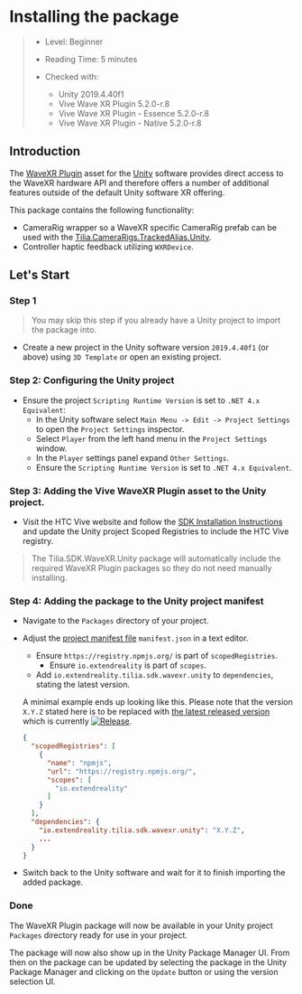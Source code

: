 # Installing the package

> * Level: Beginner
>
> * Reading Time: 5 minutes
>
> * Checked with:
>   * Unity 2019.4.40f1
>   * Vive Wave XR Plugin 5.2.0-r.8
>   * Vive Wave XR Plugin - Essence 5.2.0-r.8
>   * Vive Wave XR Plugin - Native 5.2.0-r.8

## Introduction

The [WaveXR Plugin] asset for the [Unity] software provides direct access to the WaveXR hardware API and therefore offers a number of additional features outside of the default Unity software XR offering.

This package contains the following functionality:

* CameraRig wrapper so a WaveXR specific CameraRig prefab can be used with the [Tilia.CameraRigs.TrackedAlias.Unity].
* Controller haptic feedback utilizing `WXRDevice`.

## Let's Start

### Step 1

> You may skip this step if you already have a Unity project to import the package into.

* Create a new project in the Unity software version `2019.4.40f1` (or above) using `3D Template` or open an existing project.

### Step 2: Configuring the Unity project

* Ensure the project `Scripting Runtime Version` is set to `.NET 4.x Equivalent`:
  * In the Unity software select `Main Menu -> Edit -> Project Settings` to open the `Project Settings` inspector.
  * Select `Player` from the left hand menu in the `Project Settings` window.
  * In the `Player` settings panel expand `Other Settings`.
  * Ensure the `Scripting Runtime Version` is set to `.NET 4.x Equivalent`.

### Step 3: Adding the Vive WaveXR Plugin asset to the Unity project.

* Visit the HTC Vive website and follow the [SDK Installation Instructions] and update the Unity project Scoped Registries to include the HTC Vive registry.

> The Tilia.SDK.WaveXR.Unity package will automatically include the required WaveXR Plugin packages so they do not need manually installing.

### Step 4: Adding the package to the Unity project manifest

* Navigate to the `Packages` directory of your project.
* Adjust the [project manifest file][Project-Manifest] `manifest.json` in a text editor.
  * Ensure `https://registry.npmjs.org/` is part of `scopedRegistries`.
    * Ensure `io.extendreality` is part of `scopes`.
  * Add `io.extendreality.tilia.sdk.wavexr.unity` to `dependencies`, stating the latest version.

  A minimal example ends up looking like this. Please note that the version `X.Y.Z` stated here is to be replaced with [the latest released version][Latest-Release] which is currently [![Release][Version-Release]][Releases].
  ```json
  {
    "scopedRegistries": [
      {
        "name": "npmjs",
        "url": "https://registry.npmjs.org/",
        "scopes": [
          "io.extendreality"
        ]
      }
    ],
    "dependencies": {
      "io.extendreality.tilia.sdk.wavexr.unity": "X.Y.Z",
      ...
    }
  }
  ```
* Switch back to the Unity software and wait for it to finish importing the added package.

### Done

The WaveXR Plugin package will now be available in your Unity project `Packages` directory ready for use in your project.

The package will now also show up in the Unity Package Manager UI. From then on the package can be updated by selecting the package in the Unity Package Manager and clicking on the `Update` button or using the version selection UI.

[WaveXR Plugin]: https://developer.vive.com/resources/vive-wave/tutorials/installing-wave-xr-plugin-unity/
[SDK Installation Instructions]: https://hub.vive.com/storage/docs/en-us/UnityXR/UnityXRGettingStart.html#adding-the-vive-registry
[Unity]: https://unity3d.com/
[Tilia.CameraRigs.TrackedAlias.Unity]: https://github.com/ExtendRealityLtd/Tilia.CameraRigs.TrackedAlias.Unity
[Unity Package Manager]: https://docs.unity3d.com/Manual/upm-ui.html
[Project-Manifest]: https://docs.unity3d.com/Manual/upm-manifestPrj.html
[Version-Release]: https://img.shields.io/github/release/ExtendRealityLtd/Tilia.SDK.WaveXR.Unity.svg
[Releases]: ../../../../../releases
[Latest-Release]: ../../../../../releases/latest